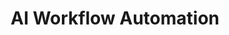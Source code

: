 ---
layout: marketing-feature
sitemap:
  exclude: 'no'

title: AI Workflow Automation
hero:
  title: AI Workflow Automation Made Simple
  description: Transform your team's knowledge into intelligent workflows without coding or complicated flowcharts. Just plain English.
#   image: /assets/images/marketing/hero-workflow-feature.png
  video:
    type: html5          # or omit for iframe
    url: https://chatterkb.s3.us-east-1.amazonaws.com/ckb-workflow.mp4
    mime: video/mp4 
    autoplay: false 
    controls: true 
  primary_button:
    text: Try It Free
    url: "https://app.chatterkb.com/auth/signup"
  secondary_button:
    text: Book a Demo
    url: "https://app.chatterkb.com/demo"   

features:
  section_title: Workflows
  title: Turn Knowledge Into Action Without Code
  items:
    - side: left
      title: Write Your Workflow In Plain English
      description: Start by describing what you want to accomplish in everyday language, just like writing an email or document.
      image: /assets/images/marketing/workflow-feature-step-1.png
      bullets:
        - No coding or technical jargon required, just write what you need
        - Include specific goals, data, and desired outputs
        - ChatterKB automatically interprets your instructions into actionable steps
    - side: right
      title: Generate The Steps
      description: Watch as ChatterKB transforms your plain English instructions into a structured workflow with logical steps.
      image: /assets/images/marketing/workflow-feature-step-2.png
      bullets:
        - AI identifies required actions, tools, and sequences automatically
        - Steps are organized in the optimal order for execution
        - Each step includes clear purpose and expected outcomes
    - side: left
      title: Tweak Each Step (Power Play)
      description: Fine-tune your workflow with powerful customization options while maintaining simplicity.
      image: /assets/images/marketing/workflow-feature-step-3.png
      bullets:
        - Add specialized instructions or specific requirements
        - Adjust parameters and settings for precise control (e.g. your preferred model)
        - Set conditional logic and decision branches without coding
    - side: right
      title: Run Your Workflow
      description: Execute your workflow with a single click and watch as ChatterKB processes information intelligently.
      image: /assets/images/marketing/workflow-feature-step-4.png
      bullets:
        - Real-time progress tracking as each step completes
        - Smart error handling adapts to unexpected situations
        - Maintains context across multiple steps and tools
    - side: left
      title: In-depth Results
      description: Review comprehensive outputs that transform raw data into actionable business intelligence.
      image: /assets/images/marketing/workflow-feature-step-5.png
      bullets:
        - Detailed analysis with key insights highlighted
        - Results organized in clear, shareable formats
        - Option to save outputs to your knowledge base for future reference

faqs:
  title: Frequently Asked Questions
  items:
    - question: Do I need coding knowledge to create workflows?
      answer: No, ChatterKB is designed specifically for non-technical users. You create workflows by writing in plain English, just like you would write an email or document. The system automatically interprets your instructions and transforms them into structured steps without requiring any coding or technical expertise.
    - question: How complex can my workflows be?
      answer: ChatterKB workflows can handle everything from simple tasks to sophisticated multi-step processes. You can create workflows that search documents, analyze data, generate reports, and integrate with other tools. The system allows for conditional logic and decision branches without requiring you to understand the technical implementation.
    - question: Can I connect workflows to my existing tools?
      answer: Yes, ChatterKB integrates with popular business tools including Slack, Google Drive, Notion, YouTube, and Zapier (which connects to thousands of additional applications). This allows your workflows to access information from and send results to the tools your team already uses.
    - question: How do I share workflows with my team?
      answer: Workflows can be shared across your knowledge base, allowing team members to run them without needing to understand how they were created. This preserves institutional knowledge and ensures consistent processes even as team members change.
    - question: What happens if something goes wrong during workflow execution?
      answer: ChatterKB includes smart error handling that adapts to unexpected situations. The system maintains context across multiple steps and tools, and can often resolve issues automatically. For situations requiring human input, the workflow will pause and prompt you with specific questions to resolve the issue.
    - question: Can I edit workflows after creating them?
      answer: Absolutely. You can tweak any step of your workflow after creation, adjusting parameters, adding specialized tools, or refining instructions. This allows you to start simple and gradually enhance your workflows as you learn more about what's possible.
    - question: What kinds of results can workflows produce?
      answer: Workflows can generate various outputs including detailed analyses, visualizations, formatted reports, data summaries, and actionable recommendations. Results can be saved to your knowledge base for future reference or exported to other systems (e.g. using Zapier MCP).
    - question: How much time does it take to create a workflow?
      answer: Most simple workflows can be created in minutes. More complex workflows might take longer to refine, but the process is significantly faster than traditional automation methods that require technical expertise.
    - question: Is there a limit to how many workflows I can create?
      answer: ChatterKB allows you to create as many workflows as you need within your subscription plan. There are no artificial limits on workflow creation.
    - question: Can workflows access my historical data and conversations?
      answer: Yes, workflows can leverage your knowledge base, including past conversations, uploaded documents, and previously generated insights. This allows workflows to build upon your team's accumulated knowledge rather than starting from scratch each time.
cta:
  title: Start Automating Today
  description: Sign up free—you’ll be building AI-powered workflows in minutes.
  primary_button:
    text: Try It Free
    url: "https://app.chatterkb.com/auth/signup"
  secondary_button:
    text: Book a Demo
    url: "https://calendar.google.com/calendar/u/0/appointments/schedules/AcZssZ0oYQ10osj27ugUfwOrSoV893uJ-kWPhIKNBhII5bTlwc3j6HdkEunH29TciGeOttFjfxqEn92O"
--- 